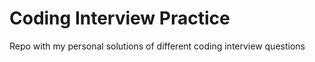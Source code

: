 # Coding Interview Practice
Repo with my personal solutions of different coding interview questions
